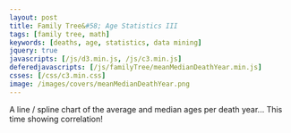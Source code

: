 ```yaml
---
layout: post
title: Family Tree&#58; Age Statistics III
tags: [family tree, math]
keywords: [deaths, age, statistics, data mining]
jquery: true
javascripts: [/js/d3.min.js, /js/c3.min.js]
deferedjavascripts: [/js/familyTree/meanMedianDeathYear.min.js]
csses: [/css/c3.min.css]
image: /images/covers/meanMedianDeathYear.png
---
```


A line / spline chart of the average and median ages per death year... This time showing correlation!

<div id="deathChart" style="width: 100%; height: 300px;"></div>
